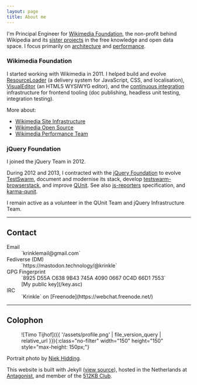 ```yaml
---
layout: page
title: About me
---
```


I'm Principal Engineer for [Wikimedia Foundation](https://www.wikimedia.org/), the non-profit behind Wikipedia and its [sister projects](https://meta.wikimedia.org/wiki/Our_projects) in the free knowledge and open data space. I focus primarily on [architecture](https://www.mediawiki.org/wiki/Architecture_committee) and [performance](https://performance.wikimedia.org/).

### Wikimedia Foundation

I started working with Wikimedia in 2011. I helped build and evolve [ResourceLoader](https://www.mediawiki.org/wiki/ResourceLoader/Architecture) (a delivery system for JavaScript, CSS, and localisation), [VisualEditor](https://github.com/wikimedia/VisualEditor/) (an HTML5 WYSIWYG editor), and the [continuous integration](https://www.mediawiki.org/wiki/Continuous_integration) infrastructure for frontend tooling (doc publishing, headless unit testing, integration testing).

More about:
* [Wikimedia Site Infrastructure](https://wikitech.wikimedia.org/wiki/MediaWiki_at_WMF)
* [Wikimedia Open Source](https://doc.wikimedia.org/)
* [Wikimedia Performance Team](https://www.mediawiki.org/wiki/Wikimedia_Performance_Team)

### jQuery Foundation

I joined the jQuery Team in 2012.

During 2012 and 2013, I contracted with the [jQuery Foundation](https://jquery.org/team/) to evolve [TestSwarm](https://github.com/jquery/testswarm), document and modernise its stack, develop [testswarm-browserstack](https://github.com/clarkbox/testswarm-browserstack), and improve [QUnit](https://qunitjs.com/about/). See also [js-reporters](https://github.com/js-reporters/js-reporters) specification, and [karma-qunit](https://github.com/karma-runner/karma-qunit).

I remain active as a volunteer in the QUnit Team and jQuery Infrastructure Team.

-------

## Contact

<dl>
<dt>Email</dt>
<dd markdown="span">`krinklemail@gmail.com`</dd>
<dt>Fediverse (DM)</dt>
<dd markdown="span">`https://mastodon.technology/@krinkle`</dd>
<dt>GPG Fingerprint</dt>
<dd markdown="span">`8925 D55A C638 9B43 745A  4090 0667 0C4D 66D1 7553`<br>[My public key](/key.asc)</dd>
<dt>IRC</dt>
<dd markdown="span">`Krinkle` on [Freenode](https://webchat.freenode.net/)</dd>
</dl>

-------

## Colophon

<figure markdown="block">
![Timo Tijhof]({{ '/assets/profile.png' | file_version_query | relative_url }}){:class="no-filter" width="150" height="150" style="max-height: 150px;"}
</figure>

Portrait photo by [Niek Hidding](http://www.nhphotosholland.nl/).

This website is built with Jekyll ([view source](https://github.com/Krinkle/timotijhof.net)), hosted in the Netherlands at [Antagonist](https://antagonist.nl/), and member of the [512KB Club](https://512kb.club/).
